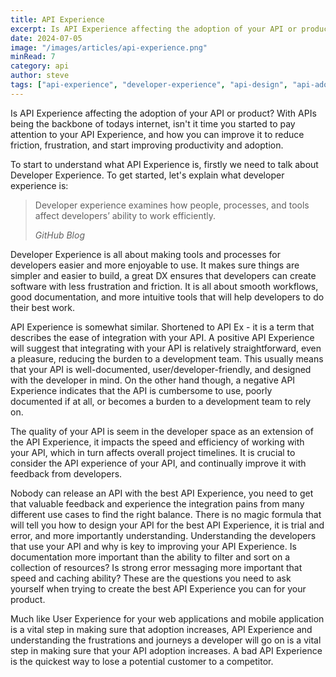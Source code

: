 ```yaml
---
title: API Experience
excerpt: Is API Experience affecting the adoption of your API or product? With APIs being the backbone of todays internet, isn't it time you started to pay attention to your API Experience?
date: 2024-07-05
image: "/images/articles/api-experience.png"
minRead: 7
category: api
author: steve
tags: ["api-experience", "developer-experience", "api-design", "api-adoption"]
---
```


Is API Experience affecting the adoption of your API or product? With APIs being the backbone of todays internet, isn't it time you started to pay attention to your API Experience, and how you can improve it to reduce friction, frustration, and start improving productivity and adoption.

To start to understand what API Experience is, firstly we need to talk about Developer Experience. To get started, let's explain what developer experience is:

> Developer experience examines how people, processes, and tools affect developers’ ability to work efficiently.
>
> _GitHub Blog_

Developer Experience is all about making tools and processes for developers easier and more enjoyable to use. It makes sure things are simpler and easier to build, a great DX ensures that developers can create software with less frustration and friction. It is all about smooth workflows, good documentation, and more intuitive tools that will help developers to do their best work.

API Experience is somewhat similar. Shortened to API Ex - it is a term that describes the ease of integration with your API. A positive API Experience will suggest that integrating with your API is relatively straightforward, even a pleasure, reducing the burden to a development team. This usually means that your API is well-documented, user/developer-friendly, and designed with the developer in mind. On the other hand though, a negative API Experience indicates that the API is cumbersome to use, poorly documented if at all, or becomes a burden to a development team to rely on.

The quality of your API is seem in the developer space as an extension of the API Experience, it impacts the speed and efficiency of working with your API, which in turn affects overall project timelines. It is crucial to consider the API experience of your API, and continually improve it with feedback from developers.

Nobody can release an API with the best API Experience, you need to get that valuable feedback and experience the integration pains from many different use cases to find the right balance. There is no magic formula that will tell you how to design your API for the best API Experience, it is trial and error, and more importantly understanding. Understanding the developers that use your API and why is key to improving your API Experience. Is documentation more important than the ability to filter and sort on a collection of resources? Is strong error messaging more important that speed and caching ability? These are the questions you need to ask yourself when trying to create the best API Experience you can for your product.

Much like User Experience for your web applications and mobile application is a vital step in making sure that adoption increases, API Experience and understanding the frustrations and journeys a developer will go on is a vital step in making sure that your API adoption increases. A bad API Experience is the quickest way to lose a potential customer to a competitor.
